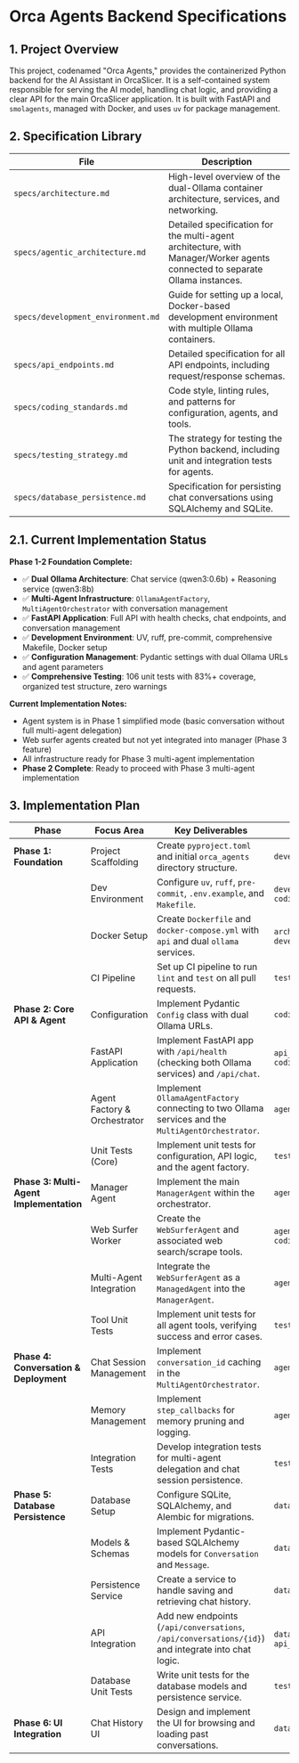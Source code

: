 # Orca Agents Backend Specifications

## 1. Project Overview

This project, codenamed "Orca Agents," provides the containerized Python backend for the AI Assistant in OrcaSlicer. It is a self-contained system responsible for serving the AI model, handling chat logic, and providing a clear API for the main OrcaSlicer application. It is built with FastAPI and `smolagents`, managed with Docker, and uses `uv` for package management.

## 2. Specification Library

| File | Description |
|---|---|
| `specs/architecture.md` | High-level overview of the dual-Ollama container architecture, services, and networking. |
| `specs/agentic_architecture.md` | Detailed specification for the multi-agent architecture, with Manager/Worker agents connected to separate Ollama instances. |
| `specs/development_environment.md` | Guide for setting up a local, Docker-based development environment with multiple Ollama containers. |
| `specs/api_endpoints.md` | Detailed specification for all API endpoints, including request/response schemas. |
| `specs/coding_standards.md` | Code style, linting rules, and patterns for configuration, agents, and tools. |
| `specs/testing_strategy.md` | The strategy for testing the Python backend, including unit and integration tests for agents. |
| `specs/database_persistence.md` | Specification for persisting chat conversations using SQLAlchemy and SQLite. |

## 2.1. Current Implementation Status

**Phase 1-2 Foundation Complete:**
- ✅ **Dual Ollama Architecture**: Chat service (qwen3:0.6b) + Reasoning service (qwen3:8b)
- ✅ **Multi-Agent Infrastructure**: `OllamaAgentFactory`, `MultiAgentOrchestrator` with conversation management
- ✅ **FastAPI Application**: Full API with health checks, chat endpoints, and conversation management
- ✅ **Development Environment**: UV, ruff, pre-commit, comprehensive Makefile, Docker setup
- ✅ **Configuration Management**: Pydantic settings with dual Ollama URLs and agent parameters
- ✅ **Comprehensive Testing**: 106 unit tests with 83%+ coverage, organized test structure, zero warnings

**Current Implementation Notes:**
- Agent system is in Phase 1 simplified mode (basic conversation without full multi-agent delegation)
- Web surfer agents created but not yet integrated into manager (Phase 3 feature)
- All infrastructure ready for Phase 3 multi-agent implementation
- **Phase 2 Complete**: Ready to proceed with Phase 3 multi-agent implementation

## 3. Implementation Plan

| Phase | Focus Area | Key Deliverables | Related Specs | Status |
|---|---|---|---|---|
| **Phase 1: Foundation** | Project Scaffolding | Create `pyproject.toml` and initial `orca_agents` directory structure. | `development_environment.md` | ✅ **DONE** |
| | Dev Environment | Configure `uv`, `ruff`, `pre-commit`, `.env.example`, and `Makefile`. | `development_environment.md`, `coding_standards.md` | ✅ **DONE** |
| | Docker Setup | Create `Dockerfile` and `docker-compose.yml` with `api` and dual `ollama` services. | `architecture.md`, `development_environment.md` | ✅ **DONE** |
| | CI Pipeline | Set up CI pipeline to run `lint` and `test` on all pull requests. | `testing_strategy.md` | ✅ **DONE** |
| **Phase 2: Core API & Agent** | Configuration | Implement Pydantic `Config` class with dual Ollama URLs. | `coding_standards.md` | ✅ **DONE** |
| | FastAPI Application | Implement FastAPI app with `/api/health` (checking both Ollama services) and `/api/chat`. | `api_endpoints.md`, `coding_standards.md` | ✅ **DONE** |
| | Agent Factory & Orchestrator | Implement `OllamaAgentFactory` connecting to two Ollama services and the `MultiAgentOrchestrator`. | `agentic_architecture.md` | ✅ **DONE** |
| | Unit Tests (Core) | Implement unit tests for configuration, API logic, and the agent factory. | `testing_strategy.md` | ✅ **DONE** |
| **Phase 3: Multi-Agent Implementation** | Manager Agent | Implement the main `ManagerAgent` within the orchestrator. | `agentic_architecture.md` | TBD |
| | Web Surfer Worker | Create the `WebSurferAgent` and associated web search/scrape tools. | `agentic_architecture.md`, `coding_standards.md` | TBD |
| | Multi-Agent Integration | Integrate the `WebSurferAgent` as a `ManagedAgent` into the `ManagerAgent`. | `agentic_architecture.md` | TBD |
| | Tool Unit Tests | Implement unit tests for all agent tools, verifying success and error cases. | `testing_strategy.md` | TBD |
| **Phase 4: Conversation & Deployment** | Chat Session Management | Implement `conversation_id` caching in the `MultiAgentOrchestrator`. | `agentic_architecture.md` | TBD |
| | Memory Management | Implement `step_callbacks` for memory pruning and logging. | `agentic_architecture.md` | TBD |
| | Integration Tests | Develop integration tests for multi-agent delegation and chat session persistence. | `testing_strategy.md` | TBD |
| **Phase 5: Database Persistence** | Database Setup | Configure SQLite, SQLAlchemy, and Alembic for migrations. | `database_persistence.md` | TBD |
| | Models & Schemas | Implement Pydantic-based SQLAlchemy models for `Conversation` and `Message`. | `database_persistence.md` | TBD |
| | Persistence Service | Create a service to handle saving and retrieving chat history. | `database_persistence.md` | TBD |
| | API Integration | Add new endpoints (`/api/conversations`, `/api/conversations/{id}`) and integrate into chat logic. | `database_persistence.md`, `api_endpoints.md` | TBD |
| | Database Unit Tests | Write unit tests for the database models and persistence service. | `testing_strategy.md` | TBD |
| **Phase 6: UI Integration** | Chat History UI | Design and implement the UI for browsing and loading past conversations. | `database_persistence.md` | TBD |
